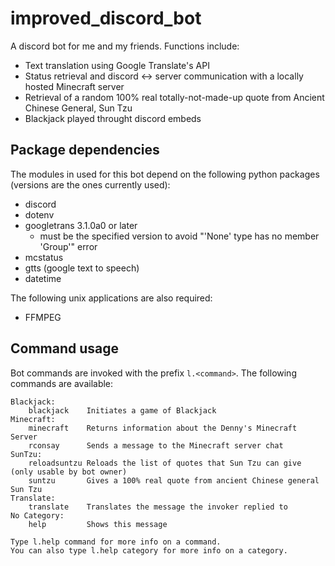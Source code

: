 # improved_discord_bot

A discord bot for me and my friends.
Functions include:

- Text translation using Google Translate's API
- Status retrieval and discord <-> server communication with a locally hosted Minecraft server
- Retrieval of a random 100% real totally-not-made-up quote from Ancient Chinese General, Sun Tzu
- Blackjack played throught discord embeds

## Package dependencies

The modules in used for this bot depend on the following python packages (versions are the ones currently used):

- discord
- dotenv
- googletrans 3.1.0a0 or later
  - must be the specified version to avoid "'None' type has no member 'Group'" error
- mcstatus
- gtts (google text to speech)
- datetime

The following unix applications are also required:

- FFMPEG


## Command usage

Bot commands are invoked with the prefix `l.<command>`. The following commands are available:

    Blackjack:
        blackjack    Initiates a game of Blackjack
    Minecraft:
        minecraft    Returns information about the Denny's Minecraft Server
        rconsay      Sends a message to the Minecraft server chat
    SunTzu:
        reloadsuntzu Reloads the list of quotes that Sun Tzu can give (only usable by bot owner)
        suntzu       Gives a 100% real quote from ancient Chinese general Sun Tzu
    Translate:
        translate    Translates the message the invoker replied to
    ​No Category:
        help         Shows this message

    Type l.help command for more info on a command.
    You can also type l.help category for more info on a category.

